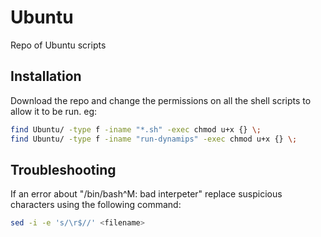 # Ubuntu
Repo of Ubuntu scripts

## Installation
Download the repo and change the permissions on all the shell scripts to allow it to be run. eg:
``` bash
find Ubuntu/ -type f -iname "*.sh" -exec chmod u+x {} \;
find Ubuntu/ -type f -iname "run-dynamips" -exec chmod u+x {} \;
```
## Troubleshooting
If an error about "/bin/bash^M: bad interpeter" replace suspicious characters using the following command:
```bash
sed -i -e 's/\r$//' <filename>
```
